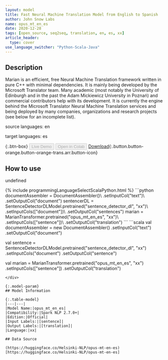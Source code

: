 ```yaml
---
layout: model
title: Fast Neural Machine Translation Model from English to Spanish
author: John Snow Labs
name: opus_mt_en_es
date: 2020-12-28
tags: [open_source, seq2seq, translation, en, es, xx]
article_header:
  type: cover
use_language_switcher: "Python-Scala-Java"
---
```


## Description

Marian is an efficient, free Neural Machine Translation framework written in pure C++ with minimal dependencies. It is mainly being developed by the Microsoft Translator team. Many academic (most notably the University of Edinburgh and in the past the Adam Mickiewicz University in Poznań) and commercial contributors help with its development.
It is currently the engine behind the Microsoft Translator Neural Machine Translation services and being deployed by many companies, organizations and research projects (see below for an incomplete list).

source languages: en

target languages: es

{:.btn-box}
<button class="button button-orange" disabled>Live Demo</button>
<button class="button button-orange" disabled>Open in Colab</button>
[Download](https://s3.amazonaws.com/auxdata.johnsnowlabs.com/public/models/opus_mt_en_es_xx_2.6.2_2.4_1609159342652.zip){:.button.button-orange.button-orange-trans.arr.button-icon}

## How to use

undefined

<div class="tabs-box" markdown="1">
{% include programmingLanguageSelectScalaPython.html %}
```python
documentAssembler = DocumentAssembler()\ 
 .setInputCol("text")\ 
 .setOutputCol("document")
 sentencerDL = SentenceDetectorDLModel.pretrained("sentence_detector_dl", "xx")\ 
 .setInputCols(["document"])\ 
 .setOutputCol("sentences")
 marian = MarianTransformer.pretrained("opus_mt_en_es", "xx")\ 
 .setInputCols(["sentence"])\ 
 .setOutputCol("translation")
```
```scala
val documentAssembler = new DocumentAssembler()
      .setInputCol("text")
      .setOutputCol("document")
      
val sentence = SentenceDetectorDLModel.pretrained("sentence_detector_dl", "xx")
      .setInputCols("document")
      .setOutputCol("sentence")
      
val marian = MarianTransformer.pretrained("opus_mt_en_es", "xx")
    .setInputCols(["sentence"])
    .setOutputCol("translation")
```
</div>

{:.model-param}
## Model Information

{:.table-model}
|---|---|
|Model Name:|opus_mt_en_es|
|Compatibility:|Spark NLP 2.7.0+|
|Edition:|Official|
|Input Labels:|[sentence]|
|Output Labels:|[translation]|
|Language:|xx|

## Data Source

(https://huggingface.co/Helsinki-NLP/opus-mt-en-es)[https://huggingface.co/Helsinki-NLP/opus-mt-en-es]
